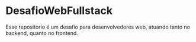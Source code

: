 # DesafioWebFullstack
Esse repositorio é um desafio para desenvolvedores web, atuando tanto no backend, quanto no frontend.

